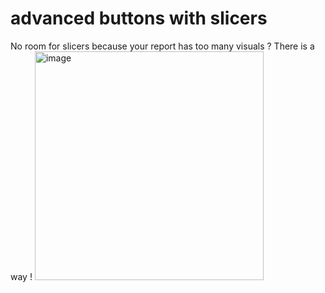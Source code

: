 # advanced buttons with slicers
No room for slicers because your report has too many visuals ? There is a way !
<img width="366" alt="image" src="https://github.com/RajcaPro/advanced-buttons-with-slicers/assets/175021059/922de6c8-9cbc-4519-8b2a-2ac9a1794af2">


